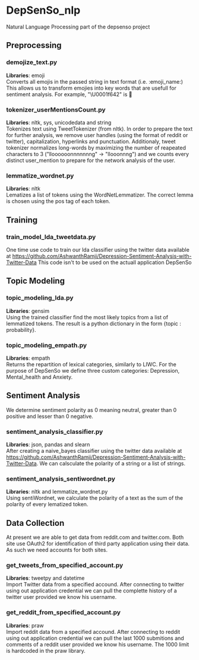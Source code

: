 # DepSenSo_nlp
Natural Language Processing part of the depsenso project

## Preprocessing

### demojize_text.py
__Libraries__: emoji  
Converts all emojis in the passed string in text format (i.e. :emoji_name:)
This allows us to transform emojies into key words that are usefull for sentiment analysis. For example, "\U0001f642" is :slightly_smiling_face:

### tokenizer_userMentionsCount.py
__Libraries__: nltk, sys, unicodedata and string  
Tokenizes text using TweetTokenizer (from nltk). In order to prepare the text for further analysis, we remove user handles (using the format of reddit or twitter), capitalization, hyperlinks and punctuation.
Additionaly, tweet tokenizer normalizes long-words by maximizing the number of reapeated characters to 3 ("lloooooonnnnnnng" -> "llooonnng") and we counts every distinct user_mention to prepare for the network analysis of the user.

### lemmatize_wordnet.py
__Libraries__: nltk  
Lematizes a list of tokens using the WordNetLemmatizer. The correct lemma is chosen using the pos tag of each token.

## Training

### train_model_lda_tweetdata.py
One time use code to train our lda classifier using the twitter data available at https://github.com/AshwanthRamji/Depression-Sentiment-Analysis-with-Twitter-Data
This code isn't to be used on the actuall application DepSenSo

## Topic Modeling

### topic_modeling_lda.py
__Libraries__: gensim  
Using the trained classifier find the most likely topics from a list of lemmatized tokens. The result is a python dictionary in the form {topic : probability}.

### topic_modeling_empath.py
__Libraries__: empath  
Returns the repartition of lexical categories, similarly to LIWC. For the purpose of DepSenSo we define three custom categories: Depression, Mental_health and Anxiety.

## Sentiment Analysis
We determine sentiment polarity as 0 meaning neutral, greater than 0 positive and lesser than 0 negative.

### sentiment_analysis_classifier.py
__Libraries__: json, pandas and slearn  
After creating a naive_bayes classifier using the twitter data available at https://github.com/AshwanthRamji/Depression-Sentiment-Analysis-with-Twitter-Data. We can calsculate the polarity of a string or a list of strings.


### sentiment_analysis_sentiwordnet.py
__Libraries__: nltk and lemmatize_wordnet.py  
Using sentiWordnet, we calculate the polarity of a text as the sum of the polarity of every lematized token.

## Data Collection
At present we are able to get data from reddit.com and twitter.com. Both site use OAuth2 for identification of third party application using their data. As such we need accounts for both sites.

### get_tweets_from_specified_account.py
__Libraries__: tweetpy and datetime  
Import Twitter data from a specified accound. After connecting to twitter using out application credential we can pull the complette history of a twitter user provided we know his username.


### get_reddit_from_specified_account.py
__Libraries__: praw  
Import reddit data from a specified accound. After connecting to reddit using out application credential we can pull the last 1000 submitions and comments of a reddit user provided we know his username. 
The 1000 limit is hardcoded in the praw library.
